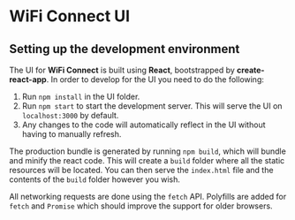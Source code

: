 # WiFi Connect UI

## Setting up the development environment

The UI for **WiFi Connect** is built using **React**, bootstrapped by **create-react-app**. In order to develop for the UI you need to do the following:

1. Run `npm install` in the UI folder.
2. Run `npm start` to start the development server. This will serve the UI on `localhost:3000` by default.
3. Any changes to the code will automatically reflect in the UI without having to manually refresh.

The production bundle is generated by running `npm build`, which will bundle and minify the react code. This will create a `build` folder where all the static resources will be located. You can then serve the `index.html` file and the contents of the `build` folder however you wish.

All networking requests are done using the `fetch` API. Polyfills are added for `fetch` and `Promise` which should improve the support for older browsers.